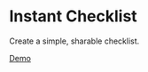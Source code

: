 Instant Checklist
=================

Create a simple, sharable checklist.

[Demo](https://instant-checklist.netlify.app/#Cheese;Milk;Apples;)
